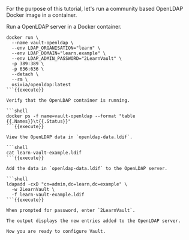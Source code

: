 For the purpose of this tutorial, let's run a community based OpenLDAP Docker image in a container.

Run a OpenLDAP server in a Docker container.

```shell
docker run \
  --name vault-openldap \
  --env LDAP_ORGANISATION="learn" \
  --env LDAP_DOMAIN="learn.example" \
  --env LDAP_ADMIN_PASSWORD="2LearnVault" \
  -p 389:389 \
  -p 636:636 \
  --detach \
  --rm \
  osixia/openldap:latest
```{{execute}}

Verify that the OpenLDAP container is running.

```shell
docker ps -f name=vault-openldap --format "table {{.Names}}\t{{.Status}}"
```{{execute}}

View the OpenLDAP data in `openldap-data.ldif`.

```shell
cat learn-vault-example.ldif
```{{execute}}

Add the data in `openldap-data.ldif` to the OpenLDAP server.

```shell
ldapadd -cxD "cn=admin,dc=learn,dc=example" \
  -w 2LearnVault \
  -f learn-vault-example.ldif
```{{execute}}

When prompted for password, enter `2LearnVault`.

The output displays the new entries added to the OpenLDAP server.

Now you are ready to configure Vault.